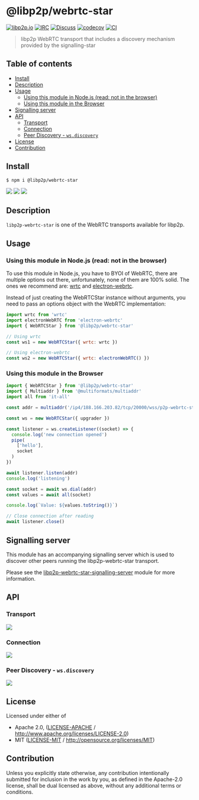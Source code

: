 # @libp2p/webrtc-star <!-- omit in toc -->

[![libp2p.io](https://img.shields.io/badge/project-libp2p-yellow.svg?style=flat-square)](http://libp2p.io/)
[![IRC](https://img.shields.io/badge/freenode-%23libp2p-yellow.svg?style=flat-square)](http://webchat.freenode.net/?channels=%23libp2p)
[![Discuss](https://img.shields.io/discourse/https/discuss.libp2p.io/posts.svg?style=flat-square)](https://discuss.libp2p.io)
[![codecov](https://img.shields.io/codecov/c/github/libp2p/js-libp2p-webrtc-star.svg?style=flat-square)](https://codecov.io/gh/libp2p/js-libp2p-webrtc-star)
[![CI](https://img.shields.io/github/workflow/status/libp2p/js-libp2p-interfaces/test%20&%20maybe%20release/master?style=flat-square)](https://github.com/libp2p/js-libp2p-webrtc-star/actions/workflows/js-test-and-release.yml)

> libp2p WebRTC transport that includes a discovery mechanism provided by the signalling-star

## Table of contents <!-- omit in toc -->

- [Install](#install)
- [Description](#description)
- [Usage](#usage)
  - [Using this module in Node.js (read: not in the browser)](#using-this-module-in-nodejs-read-not-in-the-browser)
  - [Using this module in the Browser](#using-this-module-in-the-browser)
- [Signalling server](#signalling-server)
- [API](#api)
  - [Transport](#transport)
  - [Connection](#connection)
  - [Peer Discovery - `ws.discovery`](#peer-discovery---wsdiscovery)
- [License](#license)
- [Contribution](#contribution)

## Install

```console
$ npm i @libp2p/webrtc-star
```

[![](https://raw.githubusercontent.com/libp2p/interface-transport/master/img/badge.png)](https://github.com/libp2p/js-libp2p-interfaces/blob/master/packages/libp2p-interfaces/src/transport/README.md)
[![](https://raw.githubusercontent.com/libp2p/interface-connection/master/img/badge.png)](https://github.com/libp2p/js-libp2p-interfaces/blob/master/packages/libp2p-interfaces/src/connection/README.md)
[![](https://raw.githubusercontent.com/libp2p/interface-peer-discovery/master/img/badge.png)](https://github.com/libp2p/js-libp2p-interfaces/blob/master/packages/libp2p-interfaces/src/peer-discovery/README.md)

## Description

`libp2p-webrtc-star` is one of the WebRTC transports available for libp2p.

## Usage

### Using this module in Node.js (read: not in the browser)

To use this module in Node.js, you have to BYOI of WebRTC, there are multiple options out there, unfortunately, none of them are 100% solid. The ones we recommend are: [wrtc](http://npmjs.org/wrtc) and [electron-webrtc](https://www.npmjs.com/package/electron-webrtc).

Instead of just creating the WebRTCStar instance without arguments, you need to pass an options object with the WebRTC implementation:

```JavaScript
import wrtc from 'wrtc'
import electronWebRTC from 'electron-webrtc'
import { WebRTCStar } from '@libp2p/webrtc-star'

// Using wrtc
const ws1 = new WebRTCStar({ wrtc: wrtc })

// Using electron-webrtc
const ws2 = new WebRTCStar({ wrtc: electronWebRTC() })
```

### Using this module in the Browser

```JavaScript
import { WebRTCStar } from '@libp2p/webrtc-star'
import { Multiaddr } from '@multiformats/multiaddr'
import all from 'it-all'

const addr = multiaddr('/ip4/188.166.203.82/tcp/20000/wss/p2p-webrtc-star/p2p/QmcgpsyWgH8Y8ajJz1Cu72KnS5uo2Aa2LpzU7kinSooo2a')

const ws = new WebRTCStar({ upgrader })

const listener = ws.createListener((socket) => {
  console.log('new connection opened')
  pipe(
    ['hello'],
    socket
  )
})

await listener.listen(addr)
console.log('listening')

const socket = await ws.dial(addr)
const values = await all(socket)

console.log(`Value: ${values.toString()}`)

// Close connection after reading
await listener.close()
```

## Signalling server

This module has an accompanying signalling server which is used to discover other peers running the libp2p-webrtc-star transport.

Please see the [libp2p-webrtc-star-signalling-server](https://npmjs.com/package/libp2p-webrtc-star-signalling-server) module for more information.

## API

### Transport

[![](https://raw.githubusercontent.com/libp2p/interface-transport/master/img/badge.png)](https://github.com/libp2p/js-libp2p-interfaces/blob/master/packages/libp2p-interfaces/src/transport/README.md)

### Connection

[![](https://raw.githubusercontent.com/libp2p/interface-connection/master/img/badge.png)](https://github.com/libp2p/js-libp2p-interfaces/blob/master/packages/libp2p-interfaces/src/connection/README.md)

### Peer Discovery - `ws.discovery`

[![](https://raw.githubusercontent.com/libp2p/interface-peer-discovery/master/img/badge.png)](https://github.com/libp2p/js-libp2p-interfaces/blob/master/packages/libp2p-interfaces/src/peer-discovery/README.md)

## License

Licensed under either of

- Apache 2.0, ([LICENSE-APACHE](LICENSE-APACHE) / <http://www.apache.org/licenses/LICENSE-2.0>)
- MIT ([LICENSE-MIT](LICENSE-MIT) / <http://opensource.org/licenses/MIT>)

## Contribution

Unless you explicitly state otherwise, any contribution intentionally submitted for inclusion in the work by you, as defined in the Apache-2.0 license, shall be dual licensed as above, without any additional terms or conditions.
